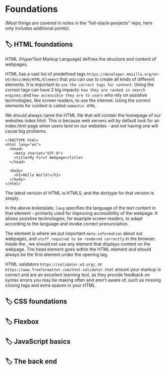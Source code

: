 # Foundations
(Most things are covered in notes in the "full-stack-peojects" repo, here only includes additional points). 

## 🏷 HTML foundations
HTML (HyperText Markup Language) defines the structure and content of webpages.

HTML has a vast list of predefined tags `https://developer.mozilla.org/en-US/docs/Web/HTML/Element` that you can use to create all kinds of different elements. It is important to `use the correct tags for content`. Using the correct tags can have 2 big impacts: `how they are ranked in search engines`; and `how accessible they are to users` who rely on assistive technologies, like screen readers, to use the internet. Using the correct elements for content is called `semantic HTML`. 

We should always name the HTML file that will contain the homepage of our websites index.html. This is because web servers will by default look for an index.html page when users land on our websites - and not having one will cause big problems.

```
<!DOCTYPE html>
<html lang="en">
  <head>
    <meta charset="UTF-8">
    <title>My First Webpage</title>
  </head>

  <body>
    <h1>Hello World!</h1>
  </body>
</html>
```

The latest version of HTML is HTML5, and the doctype for that version is simply <!DOCTYPE html>.

In the above boilerplate, `lang` specifies the language of the text content in that element - primarily used for improving accessibility of the webpage. It allows assistive technologies, for example screen readers, to adapt according to the language and invoke correct pronunciation.

The <head> element is where we put important `meta-information` about our webpages, and `stuff required to be rendered correctly` in the browser. Inside the <head>, we should not use any element that displays content on the webpage. The head element goes within the HTML element and should always be the first element under the opening <html> tag. 

HTML validators `https://validator.w3.org/`, or `https://www.freeformatter.com/html-validator.html` ensure your markup is correct and are an excellent learning tool, as they provide feedback on syntax errors you may be making often and aren’t aware of, such as missing closing tags and extra spaces in your HTML.



## 🏷 CSS foundations


## 🏷 Flexbox


## 🏷 JavaScript basics


## 🏷 The back end






























